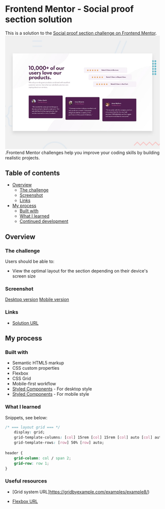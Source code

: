 # Frontend Mentor - Social proof section solution

This is a solution to the [Social proof section challenge on Frontend Mentor](https://www.frontendmentor.io/challenges/social-proof-section-6e0qTv_bA). ![Design preview for the Profile card component coding challenge](./design/desktop-preview.jpg).Frontend Mentor challenges help you improve your coding skills by building realistic projects. 

## Table of contents

- [Overview](#overview)
  - [The challenge](#the-challenge)
  - [Screenshot](#screenshot)
  - [Links](#links)
- [My process](#my-process)
  - [Built with](#built-with)
  - [What I learned](#what-i-learned)
  - [Continued development](#continued-development)

## Overview

### The challenge

Users should be able to:

- View the optimal layout for the section depending on their device's screen size

### Screenshot

[Desktop version](./design/desktop-design.jpg)
[Mobile version](./design/mobile-design.jpg)

### Links

- [Solution URL](https://tmraz.github.io/Social_proof_section_solution.github.io/)

## My process

### Built with

- Semantic HTML5 markup
- CSS custom properties
- Flexbox
- CSS Grid
- Mobile-first workflow
- [Styled Components](./css/main.css) - For desktop style
- [Styled Components](./css/mmobile.css) - For mobile style

### What I learned

Snippets, see below:

```css
/* === layout grid === */
    display: grid;
    grid-template-columns: [col] 15rem [col] 15rem [col] auto [col] auto [col] auto;
    grid-template-rows: [row] 50% [row] auto;

header {
    grid-column: col / span 2;
    grid-row: row 1;
}
```

### Useful resources

- [Grid system URL]https://gridbyexample.com/examples/example8/)

- [Flexbox URL](https://css-tricks.com/snippets/css/a-guide-to-flexbox/)
